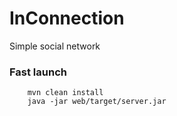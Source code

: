# InConnection
Simple social network

### Fast launch

```
    mvn clean install
    java -jar web/target/server.jar

```